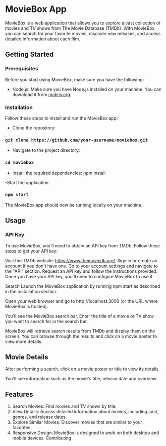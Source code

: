 # MovieBox App

MovieBox is a web application that allows you to explore a vast collection of movies and TV shows from The Movie Database (TMDb). With MovieBox, you can search for your favorite movies, discover new releases, and access detailed information about each film.

## Getting Started
### Prerequisites
Before you start using MovieBox, make sure you have the following:

 - Node.js: Make sure you have Node.js installed on your machine. You can download it from [nodejs.org](https://nodejs.org/).


### Installation

Follow these steps to install and run the MovieBox app:

- Clone the repository:

### `git clone https://github.com/your-username/moviebox.git`

- Navigate to the project directory:
### `cd moviebox`

- Install the required dependencies:
npm install

-Start the application:
### `npm start`

The MovieBox app should now be running locally on your machine.
## Usage
### API Key
To use MovieBox, you'll need to obtain an API key from TMDb. Follow these steps to get your API key:

Visit the TMDb website: https://www.themoviedb.org/.
Sign in or create an account if you don't have one.
Go to your account settings and navigate to the "API" section.
Request an API key and follow the instructions provided.
Once you have your API key, you'll need to configure MovieBox to use it.

Search
Launch the MovieBox application by running npm start as described in the installation section.

Open your web browser and go to http://localhost:3000 (or the URL where MovieBox is hosted).

You'll see the MovieBox search bar. Enter the title of a movie or TV show you want to search for in the search bar.

MovieBox will retrieve search results from TMDb and display them on the screen. You can browse through the results and click on a movie poster to view more details.

## Movie Details
After performing a search, click on a movie poster or title to view its details.

You'll see information such as the movie's title, release date and overview

## Features
1. Search Movies: Find movies and TV shows by title.
2. View Details: Access detailed information about movies, including cast, genres, and release dates.
3. Explore Similar Movies: Discover movies that are similar to your favorites.
4. Responsive Design: MovieBox is designed to work on both desktop and mobile devices.
Contributing

 
